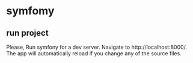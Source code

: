 # symfomy
## run project
Please, Run symfony for a dev server. Navigate to http://localhost:8000/. The app will automatically reload if you change any of the source files.
